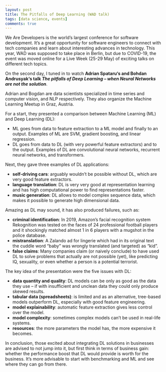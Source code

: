 ```yaml
---
layout: post
title: The Pitfalls of Deep Learning (WAD talk)
tags: [data science, events]
comments: true
---
```


We Are Developers is the world’s largest conference for software development. It’s a great opportunity for software engineers to connect with tech companies and learn about interesting advances in technology. This year, WAD was supposed to take place in Berlin, but due to COVID-19, the event was moved online for a Live Week (25-29 May) of exciting talks on different tech topics.

On the second day, I tuned in to watch **Adrian Spataru‘s and Bohdan Andrusyak‘s talk *The pitfalls of Deep Learning – when Neural Networks are not the solution***.

Adrian and Bogdan are data scientists specialized in time series and computer vision, and NLP respectively. They also organize the Machine Learning Meetup in Graz, Austria.

For a start, they presented a comparison between Machine Learning (ML) and Deep Learning (DL):

- ML goes from data to feature extraction to a ML model and finally to an output. Examples of ML are SVM, gradient boosting, and linear regression.
- DL goes from data to DL (with very powerful feature extractors) and to the output. Examples of DL are convolutional neural networks, recurrent neural networks,  and transformers.

Next, they gave three examples of DL applications:

- **self-driving cars**: arguably wouldn’t be possible without DL, which are very good feature extractors.
- **language translation**: DL is very very good at representation learning and has high computational power to find representations faster.
- **music generation**: DL allows to model complex sequence data, which makes it possible to generate high dimensional data.

Amazing as DL may sound, it has also produced failures, such as:

- **criminal identification**: In 2019, Amazon’s facial recognition system Rekognition was tested on the faces of 24 professional football players and it shockingly matched almost 1 in 6 players with a mugshot in the police database.
- **mistranslation**: A Zalando ad for lingerie which had in its original text the cuddle word “baby” was wrongly translated (and targeted) as “kid”.
- **false claims**: Many companies claim (or naively conclude) to have used DL to solve problems that actually are not possible (yet), like predicting IQ, sexuality, or even whether a person is a potential terrorist.


The key idea of the presentation were the five issues with DL:

- **data quantity and quality**: DL models can be only as good as the data they use – if with insufficient and unclean data they could only produce skewed results.
- **tabular data (spreadsheets)**: is limited and as an alternative, tree-based models outperform DL, especially with good feature engineering.
- **model explainability**: automatic feature extraction gives less control over the model.
- **model complexity**: sometimes complex models can’t be used in real-life systems.
- **resources**: the more parameters the model has, the more expensive it becomes.


In conclusion, those excited about integrating DL solutions in businesses are advised to not jump into it, but first think in terms of business gain: whether the performance boost that DL would provide is worth for the business. It’s more advisable to start with benchmarking and ML and see where they can go from there.
